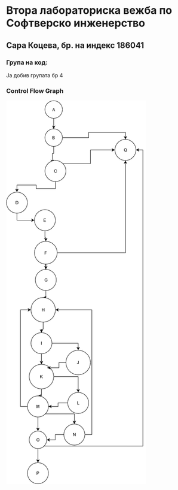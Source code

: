 # Втора лабораториска вежба по Софтверско инженерство

## Сара Коцева, бр. на индекс 186041

### Група на код:

Ја добив групата бр 4

### Control Flow Graph
![graph](https://github.com/sarakoceva57/SI_lab2_186041/blob/master/graph.png)
